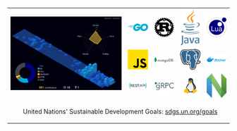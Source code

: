 <table>
  <tr>
    <td colspan="4" rowspan="3">
    	 <img src="./profile-3d-contrib/profile-night-view.svg" alt="lavantien profile's gitblock" title="lavantien profile's gitblock" width="400"/>
    </td>
    <td><img src="./assets/logo-go.png" alt="go" title="go" width="72" /></td>
    <td><img src="./assets/logo-rust.png" alt="rust" title="rust" width="72" /></td>
    <td><img src="./assets/logo-java.png" alt="java" title="java" width="72" /></td>
    <td><img src="./assets/logo-lua.png" alt="lua" title="lua" width="72" /></td>
  </tr>
  <tr>
    <td><img src="./assets/logo-js.png" alt="js" title="js" width="72" /></td>
    <td><img src="./assets/logo-mongo.png" alt="mongo" title="mongo" width="72" /></td>
    <td><img src="./assets/logo-postgres.png" alt="postgres" title="postgres" width="72" /></td>
    <td><img src="./assets/logo-docker.png" alt="docker" title="docker" width="72" /></td>
  </tr>
  <tr>
    <td><img src="./assets/logo-rest.png" alt="rest" title="rest" width="72" /></td>
    <td><img src="./assets/logo-grpc.png" alt="grpc" title="grpc" width="72" /></td>
    <td><img src="./assets/logo-linux.png" alt="linux" title="linux" width="72" /></td>
    <td><img src="./assets/logo-neovim.png" alt="neovim" title="neovim" width="72" /></td>
  </tr>
  <tr>
    <td colspan="8" align="center"><p>&nbsp;&nbsp;United Nations' Sustainable Development Goals: <a href="https://sdgs.un.org/goals" target=”_blank”>sdgs.un.org/goals</a></p></td>
  </tr>
</table>

